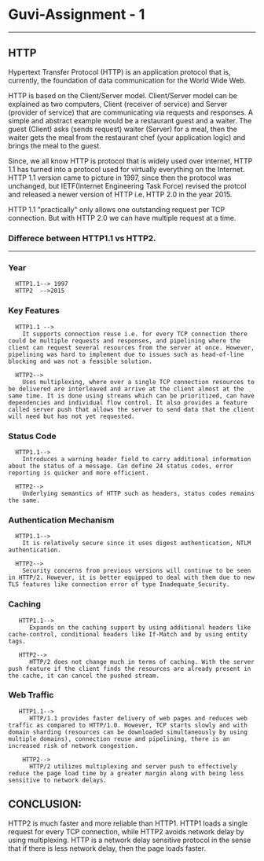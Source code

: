 # Guvi-Assignment - 1
--------
 HTTP  
--------
Hypertext Transfer Protocol (HTTP) is an application protocol that is, currently, the foundation of data communication for the World Wide Web.

HTTP is based on the Client/Server model. Client/Server model can be explained as two computers, Client (receiver of service) and Server (provider of service) that are communicating via requests and responses.
A simple and abstract example would be a restaurant guest and a waiter. The guest (Client) asks (sends request) waiter (Server) for a meal, then the waiter gets the meal from the restaurant chef (your application logic) and brings the meal to the guest.

Since, we all know HTTP is protocol that is widely used over internet, HTTP 1.1 has turned into a protocol used for virtually everything on the Internet. HTTP 1.1 version came to picture in 1997, since then the protocol was unchanged, but IETF(Internet Engineering Task Force) revised the protcol and released a newer version of HTTP i.e. HTTP 2.0 in the year 2015.

HTTP 1.1 "practically" only allows one outstanding request per TCP connection. But with HTTP 2.0 we can have multiple request at a time.

  ### Differece between HTTP1.1 vs HTTP2. 
---------------------------------------

### Year
      HTTP1.1--> 1997	          
      HTTP2  -->2015


### Key Features 

      HTTP1.1 -->
        It supports connection reuse i.e. for every TCP connection there could be multiple requests and responses, and pipelining where the client can request several resources from the server at once. However, pipelining was hard to implement due to issues such as head-of-line blocking and was not a feasible solution.

      HTTP2-->
        Uses multiplexing, where over a single TCP connection resources to be delivered are interleaved and arrive at the client almost at the same time. It is done using streams which can be prioritized, can have dependencies and individual flow control. It also provides a feature called server push that allows the server to send data that the client will need but has not yet requested.


### Status Code 

      HTTP1.1-->
        Introduces a warning header field to carry additional information about the status of a message. Can define 24 status codes, error reporting is quicker and more efficient.
      
      HTTP2-->
        Underlying semantics of HTTP such as headers, status codes remains the same.
      
### Authentication Mechanism

      HTTP1.1-->
        It is relatively secure since it uses digest authentication, NTLM authentication.
      
      HTTP2-->
        Security concerns from previous versions will continue to be seen in HTTP/2. However, it is better equipped to deal with them due to new TLS features like connection error of type Inadequate_Security.
        
 ### Caching
 
       HTTP1.1-->
          Expands on the caching support by using additional headers like cache-control, conditional headers like If-Match and by using entity tags.
          
       HTTP2-->
          HTTP/2 does not change much in terms of caching. With the server push feature if the client finds the resources are already present in the cache, it can cancel the pushed stream.
       

### Web Traffic

       HTTP1.1-->
          HTTP/1.1 provides faster delivery of web pages and reduces web traffic as compared to HTTP/1.0. However, TCP starts slowly and with domain sharding (resources can be downloaded simultaneously by using multiple domains), connection reuse and pipelining, there is an increased risk of network congestion.
          
        HTTP2-->  
          HTTP/2 utilizes multiplexing and server push to effectively reduce the page load time by a greater margin along with being less sensitive to network delays.
          
          
          
          
          
## CONCLUSION: 

HTTP2 is much faster and more reliable than HTTP1. HTTP1 loads a single request for every TCP connection, while HTTP2 avoids network delay by using multiplexing. HTTP is a network delay sensitive protocol in the sense that if there is less network delay, then the page loads faster.          
        



